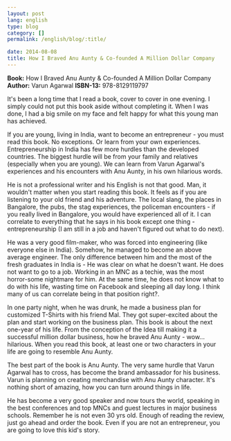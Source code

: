 ```yaml
---
layout: post
lang: english
type: blog
category: []
permalink: /english/blog/:title/

date: 2014-08-08
title: How I Braved Anu Aunty & Co-founded A Million Dollar Company
---
```


**Book:** How I Braved Anu Aunty & Co-founded A Million Dollar Company
**Author:** Varun Agarwal
**ISBN-13:** 978-8129119797

It's been a long time that I read a book, cover to cover in one evening. I simply could not put this book aside without completing it. When I was done, I had a big smile on my face and felt happy for what this young man has achieved.

If you are young, living in India, want to become an entrepreneur - you must read this book. No exceptions. Or learn from your own experiences. Entrepreneurship in India has few more hurdles than the developed countries. The biggest hurdle will be from your family and relatives (especially when you are young). We can learn from Varun Agarwal's experiences and his encounters with Anu Aunty, in his own hilarious words.

He is not a professional writer and his English is not that good. Man, it wouldn't matter when you start reading this book. It feels as if you are listening to your old friend and his adventure. The local slang, the places in Bangalore, the pubs, the stag experiences, the policeman encounters - if you really lived in Bangalore, you would have experienced all of it. I can correlate to everything that he says in his book except one thing - entrepreneurship (I am still in a job and haven't figured out what to do next).

He was a very good film-maker, who was forced into engineering (like everyone else in India). Somehow, he managed to become an above average engineer. The only difference between him and the most of the fresh graduates in India is - He was clear on what he doesn't want. He does not want to go to a job. Working in an MNC as a techie, was the most horror-some nightmare for him. At the same time, he does not know what to do with his life, wasting time on Facebook and sleeping all day long. I think many of us can correlate being in that position right?.

In one party night, when he was drunk, he made a business plan for customized T-Shirts with his friend Mal. They got super-excited about the plan and start working on the business plan. This book is about the next one-year of his life. From the conception of the Idea till making it a successful million dollar business, how he braved Anu Aunty - wow... hilarious. When you read this book, at least one or two characters in your life are going to resemble Anu Aunty.

The best part of the book is Anu Aunty. The very same hurdle that Varun Agarwal has to cross, has become the brand ambassador for his business. Varun is planning on creating merchandise with Anu Aunty character. It's nothing short of amazing, how you can turn around things in life.

He has become a very good speaker and now tours the world, speaking in the best conferences and top MNCs and guest lectures in major business schools. Remember he is not even 30 yrs old. Enough of reading the review, just go ahead and order the book. Even if you are not an entrepreneur, you are going to love this kid's story.
